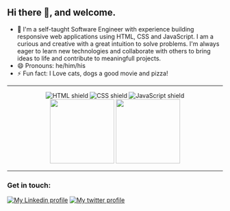 ## Hi there 👋, and welcome.

- 🌱 I'm a self-taught Software Engineer with experience building responsive web applications using HTML, CSS and JavaScript. I am a curious and creative with a great intuition to     solve problems. I'm always eager to learn new technologies and collaborate with others to bring ideas to life and contribute to meaningfull projects.
- 😄 Pronouns: he/him/his
- ⚡ Fun fact: I Love cats, dogs a good movie and pizza!

---
<div align="center">
  <img src="https://img.shields.io/badge/HTML5-E34F26?style=for-the-badge&logo=html5&logoColor=white" alt="HTML shield">
  <img src="https://img.shields.io/badge/CSS3-1572B6?style=for-the-badge&logo=css3&logoColor=white" alt="CSS shield">
  <img src="https://img.shields.io/badge/JavaScript-F7DF1E?style=for-the-badge&logo=javascript&logoColor=black" alt="JavaScript shield">
</div>
<div align='center'>
  <img height="150rem" src="https://github-readme-stats-git-masterrstaa-rickstaa.vercel.app/api?username=ffernandocosta&&show_icons=true&theme=outrun&include_all_commits=true&count_private=true"/>
  <img height="150rem" src="https://github-readme-stats-git-masterrstaa-rickstaa.vercel.app/api/top-langs/?username=ffernandocosta&layout=compact&langs_count=16&theme=outrun"/>
</div>

---

### Get in touch:
<div>
  <a href="https://www.linkedin.com/in/ffernando-costa/?locale=en_US" target="_blank"><img src="https://img.shields.io/badge/-LinkedIn-%230077B5?style=for-the-badge&logo=linkedin&logoColor=white" alt="My Linkedin profile"></a>
  <a href="https://twitter.com/ffernandodev" target="_blank"><img src="https://img.shields.io/badge/Twitter-1DA1F2?style=for-the-badge&logo=twitter&logoColor=white" alt="My twitter profile"</a>
</div>
  
